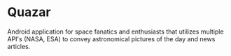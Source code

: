 # Quazar
Android application for space fanatics and enthusiasts that utilizes multiple API's (NASA, ESA) to convey astronomical pictures of the day and news articles.